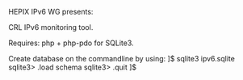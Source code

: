 
HEPIX IPv6 WG presents:

CRL IPv6 monitoring tool.

Requires: php + php-pdo for SQLite3.

Create database on the commandline by using:
]$ sqlite3 ipv6.sqlite
sqlite3> .load schema
sqlite3> .quit
]$ 

